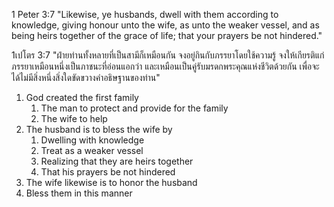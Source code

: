 1 Peter 3:7 "Likewise, ye husbands, dwell with them according to knowledge, giving honour unto the wife, as unto the weaker vessel, and as being heirs together of the grace of life; that your prayers be not hindered."

1เปโตร 3:7 "ฝ่ายท่านทั้งหลายที่เป็นสามีก็เหมือนกัน จงอยู่กินกับภรรยาโดยใช้ความรู้ จงให้เกียรติแก่ภรรยาเหมือนหนึ่งเป็นภาชนะที่อ่อนแอกว่า และเหมือนเป็นคู่รับมรดกพระคุณแห่งชีวิตด้วยกัน เพื่อจะได้ไม่มีสิ่งหนึ่งสิ่งใดขัดขวางคำอธิษฐานของท่าน"

1. God created the first family
    1. The man to protect and provide for the family
    2. The wife to help 
2. The husband is to bless the wife by
    1. Dwelling with knowledge
    2. Treat as a weaker vessel
    3. Realizing that they are heirs together
    4. That his prayers be not hindered
3. The wife likewise is to honor the husband
4. Bless them in this manner

